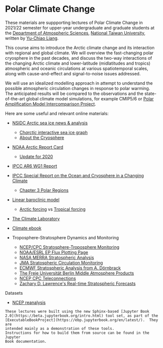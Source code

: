 # Polar Climate Change

These materials are suppporting lectures of Polar Climate Change in 2021/22 semester
for upper-year undergraduate and graduate students at the [Department of Atmospheric Sciences](http://www.as.ntu.edu.tw/index.php/eng),
[National Taiwan University](https://www.ntu.edu.tw/english/),
written by [Yu-Chiao Liang](https://littleyuchiao.wixsite.com/yuchiaol/).

This course aims to introduce the Arctic climate change and its interaction with regional and global climate.
We will overview the fast-changing polar cryosphere in the past decades,
and discuss the two-way interactions of the changing Arctic climate and
lower-latitude (midlatitudes and tropics) atmospheric and oceanic circulations at various spatiotemporal scales,
along with cause-and-effect and signal-to-noise issues addressed.

We will use an idealized modelling approach
in attempt to understand the possible atmospheric circulation changes in response to polar warming.
The anticipated results will be compared to the observations and the state-of-the-art global climate model simulations,
for example CMIP5/6 or [Polar Amplification Model Intercomparison Project](https://www.cesm.ucar.edu/projects/CMIP6/PAMIP/).

Here are some useful and relevant online materials:
-   [NSIDC Arctic sea ice news & analysis](https://nsidc.org/arcticseaicenews/)
    -   [Ch${arctic}$ interactive sea ice graph](https://nsidc.org/arcticseaicenews/charctic-interactive-sea-ice-graph/)
    -   [About the Cryosphere](https://nsidc.org/cryosphere/)
-   [NOAA Arctic Report Card](https://arctic.noaa.gov/Report-Card)
    -   [Update for 2020](https://www.arctic.noaa.gov/Report-Card/Report-Card-2020)
-   [IPCC AR6 WG1 Report](https://www.ipcc.ch/report/ar6/wg1/#FullReport)
-   [IPCC Special Report on the Ocean and Cryosphere in a Changing Climate](https://www.ipcc.ch/srocc)
    -   [Chapter 3 Polar Regions](https://www.ipcc.ch/srocc/chapter/chapter-3-2/)

-   [Linear baroclinic model](https://ccsr.aori.u-tokyo.ac.jp/~lbm/sub/lbm_4.html)
    -   [Arctic forcing](https://littleyuchiao.wixsite.com/yuchiaol/animation-arctic) vs [Tropical forcing](https://littleyuchiao.wixsite.com/yuchiaol/animations)
-   [The Climate Laboratory](https://brian-rose.github.io/ClimateLaboratoryBook/home.html)
-   [Climate ebook](http://www.climate.be/textbook/contents.html)

-   Troposphere-Stratosphere Dynamics and Monitoring
    -   [NCEP/CPC Stratosphere-Troposphere Monitoring](http://www.cpc.ncep.noaa.gov/products/stratosphere/strat-trop/)
    -   [NOAA/ESRL EP Flux Plotting Page](http://www.esrl.noaa.gov/psd/data/epflux/)
    -   [NASA MERRA Stratospheric Analysis](http://acdb-ext.gsfc.nasa.gov/Data_services/met/ann_data.html)
    -   [JMA Stratospheric Circulation Monitoring](http://ds.data.jma.go.jp/tcc/tcc/products/clisys/STRAT/)
    -   [ECMWF Stratospheric Analysis from A. Dörnbrack](http://www.pa.op.dlr.de/arctic/ecmwf.php)
    -   [The Freie Universität Berlin Middle Atmosphere Products](http://www.geo.fu-berlin.de/en/met/ag/strat/produkte/index.html)
    -   [NCEP CPC Teleconnections](http://www.cpc.ncep.noaa.gov/products/precip/CWlink/daily_ao_index/teleconnections.shtml)
    -   [Zachary D. Lawrence's Real-time Stratospheric Forecasts](https://stratobserve.com/)

Datasets
- [NCEP reanalysis](https://downloads.psl.noaa.gov/Datasets/ncep.reanalysis.derived/)


```{note}
These lectures were built using the new Sphinx-based [Jupyter Book
2.0](https://beta.jupyterbook.org/intro.html) tool set, as part of the
[ExecutableBookProject](https://ebp.jupyterbook.org/en/latest/).  They are
intended mainly as a demonstration of these tools.
Instructions for how to build them from source can be found in the Jupyter
Book documentation.
```


